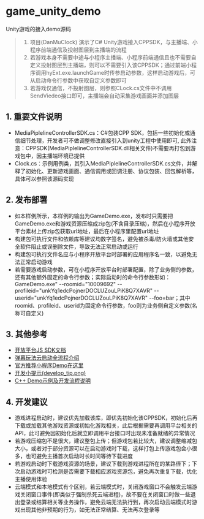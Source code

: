 # game_unity_demo
Unity游戏的接入demo源码

> 1. 项目(DanMuClock) 演示了C# Unity游戏接入CPPSDK，与主播端、小程序前端通信及投射图层到主播端的流程
> 2. 若游戏本身不需要中途与小程序主播端、小程序前端通信且也不需要自定义投射图层到主播端，则可以不需要引入该CPPSDK；通过前端小程序调用hyExt.exe.launchGame时传参启动参数，这样启动游戏后，可从启动命令行参数中获取自定义参数即可
> 3. 若游戏仅通信，不投射图层，则参照CLock.cs文件中不调用SendViedeo接口即可，主播端会自动采集游戏画面并添加图层

## 1. 重要文件说明
* MediaPiplelineControllerSDK.cs：C#包装CPP SDK，包括一些初始化或通信细节处理，开发者可不做调整修改直接引入到unity工程中使用即可, 此外注意：CPPSDK(MediaPiplelineControllerSDK.dll相关文件)不需要再打包到游戏包中，因主播端环境已提供
* Clock.cs：示例用例类，其引入MediaPiplelineControllerSDK.cs文件，并解释了初始化、更新游戏画面、通信调用或回调注册、协议包装、回包解析等，具体可以参照该源码实现

## 2. 发布部署
* 如本样例所示，本样例的输出为GameDemo.exe，发布时只需要把GameDemo.exe和游戏资源压缩成zip包(不含目录压缩)，然后在小程序开放平台素材上传zip包获取url地址，最后在小程序里配置url地址
* 构建包可执行文件和依赖库等建议均数字签名，避免被杀毒/防火墙或其他安全软件阻止或误删除文件，导致无法正常启动或运行
* 构建包可执行文件名应与小程序开放平台时部署的应用程序名一致，以避免无法正常启动游戏
* 若需要游戏启动参数，可在小程序开放平台时部署配置，除了业务侧的参数，还有其他额外固定的命令行参数；实际启动时的命令行参数形如：GameDemo.exe" --roomid="10009692" --profileid="unkYq1edcPojnerDOCLUZouLPiK8Q7XAVR" --userid="unkYq1edcPojnerDOCLUZouLPiK8Q7XAVR" --foo=bar；其中roomid、profileid、userid为固定命令行参数，foo则为业务侧自定义参数(名称可自定义)

## 3. 其他参考
* [开放平台JS SDK文档](https://dev.huya.com/docs/miniapp/dev/sdk/)
* [弹幕玩法云启动全流程介绍](https://dev.huya.com/docs/miniapp/danmugame/intro/)
* [官方推荐小程序Demo在这里](https://github.com/huya-ext/hyext-examples/tree/master/examples/exe)
* [开发小提示(develop_tip.png)](develop_tip.png)
* [C++ Demo示例及开发流程说明](https://github.com/weigod/game_sdk_demo)

## 4. 开发建议
* 游戏进程启动时，建议优先加载该库，即优先初始化该CPPSDK，初始化后再下载或加载其他游戏资源或初始化游戏相关，此后根据需要再调用平台相关的API，此可避免因初始化后就立即调用平台接口时出现未准备就绪的异常情况
* 若游戏压缩包不是很大，建议整包上传；但游戏包若比较大，建议调整缩减包大小，或者对于部分资源可以在启动游戏时下载，这样打包上传游戏包会小很多，也可避免主播首次启动时长时间等待下载进度
* 若游戏启动时下载游戏资源的场景，建议下载到游戏进程所在的某路径下；下次启动游戏时可检测是否需要下载相应游戏资源包，避免再次重复下载，优化主播使用体验
* 云端模式和本地模式有个区别，若云端模式时，关闭游戏窗口不会触发云端游戏关闭窗口事件(即类似于强制杀死云端进程)，故不要在关闭窗口时做一些退出登录或结算相关等业务操作，避免云端无法执行到，再次启动云端模式时游戏出现其他非预期的行为，如无法正常结算、无法再次登录等
